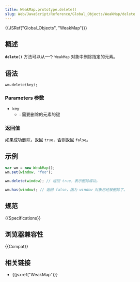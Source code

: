 ```yaml
---
title: WeakMap.prototype.delete()
slug: Web/JavaScript/Reference/Global_Objects/WeakMap/delete
---
```


{{JSRef("Global_Objects", "WeakMap")}}

## 概述

**`delete()`** 方法可以从一个 `WeakMap` 对象中删除指定的元素。

## 语法

```plain
wm.delete(key);
```

### Parameters 参数

- key
  - : 需要删除的元素的键

### 返回值

如果成功删除，返回 `true`，否则返回 `false`。

## 示例

```js
var wm = new WeakMap();
wm.set(window, "foo");

wm.delete(window); // 返回 true，表示删除成功。

wm.has(window); // 返回 false，因为 window 对象已经被删除了。
```

## 规范

{{Specifications}}

## 浏览器兼容性

{{Compat}}

## 相关链接

- {{jsxref("WeakMap")}}
